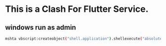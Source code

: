 # This is a Clash For Flutter Service.

<!-- https://github.com/mozey/run-as-admin -->

## windows run as admin

```bash
mshta vbscript:createobject("shell.application").shellexecute("absolutePath...\clash-windows-amd64-service.exe","install start","","runas",1)(window.close)
```
